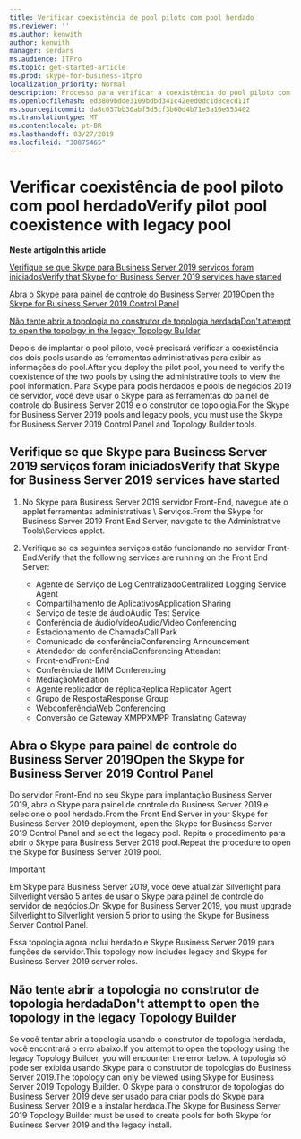 ```yaml
---
title: Verificar coexistência de pool piloto com pool herdado
ms.reviewer: ''
ms.author: kenwith
author: kenwith
manager: serdars
ms.audience: ITPro
ms.topic: get-started-article
ms.prod: skype-for-business-itpro
localization_priority: Normal
description: Processo para verificar a coexistência do pool piloto com o pool herdado.
ms.openlocfilehash: ed3809bdde3109bdbd341c42eed0dc1d8cecd11f
ms.sourcegitcommit: da8c037bb30abf5d5cf3b60d4b71e3a10e553402
ms.translationtype: MT
ms.contentlocale: pt-BR
ms.lasthandoff: 03/27/2019
ms.locfileid: "30875465"
---
```

# <a name="verify-pilot-pool-coexistence-with-legacy-pool"></a><span data-ttu-id="87e34-103">Verificar coexistência de pool piloto com pool herdado</span><span class="sxs-lookup"><span data-stu-id="87e34-103">Verify pilot pool coexistence with legacy pool</span></span>

 <span data-ttu-id="87e34-104">**Neste artigo**</span><span class="sxs-lookup"><span data-stu-id="87e34-104">**In this article**</span></span>
  
[<span data-ttu-id="87e34-105">Verifique se que Skype para Business Server 2019 serviços foram iniciados</span><span class="sxs-lookup"><span data-stu-id="87e34-105">Verify that Skype for Business Server 2019 services have started</span></span>](#sectionSection0)
  
[<span data-ttu-id="87e34-106">Abra o Skype para painel de controle do Business Server 2019</span><span class="sxs-lookup"><span data-stu-id="87e34-106">Open the Skype for Business Server 2019 Control Panel</span></span>](#sectionSection1)
  
[<span data-ttu-id="87e34-107">Não tente abrir a topologia no construtor de topologia herdada</span><span class="sxs-lookup"><span data-stu-id="87e34-107">Don't attempt to open the topology in the legacy Topology Builder</span></span>](#sectionSection2)
  
<span data-ttu-id="87e34-108">Depois de implantar o pool piloto, você precisará verificar a coexistência dos dois pools usando as ferramentas administrativas para exibir as informações do pool.</span><span class="sxs-lookup"><span data-stu-id="87e34-108">After you deploy the pilot pool, you need to verify the coexistence of the two pools by using the administrative tools to view the pool information.</span></span> <span data-ttu-id="87e34-109">Para Skype para pools herdados e pools de negócios 2019 de servidor, você deve usar o Skype para as ferramentas do painel de controle do Business Server 2019 e o construtor de topologia.</span><span class="sxs-lookup"><span data-stu-id="87e34-109">For the Skype for Business Server 2019 pools and legacy pools, you must use the Skype for Business Server 2019 Control Panel and Topology Builder tools.</span></span> 
  
## <a name="verify-that-skype-for-business-server-2019-services-have-started"></a><span data-ttu-id="87e34-110">Verifique se que Skype para Business Server 2019 serviços foram iniciados</span><span class="sxs-lookup"><span data-stu-id="87e34-110">Verify that Skype for Business Server 2019 services have started</span></span>
<span data-ttu-id="87e34-111"><a name="sectionSection0"> </a></span><span class="sxs-lookup"><span data-stu-id="87e34-111"></span></span>

1. <span data-ttu-id="87e34-112">No Skype para Business Server 2019 servidor Front-End, navegue até o applet ferramentas administrativas \ Serviços.</span><span class="sxs-lookup"><span data-stu-id="87e34-112">From the Skype for Business Server 2019 Front End Server, navigate to the Administrative Tools\Services applet.</span></span>
    
2. <span data-ttu-id="87e34-113">Verifique se os seguintes serviços estão funcionando no servidor Front-End:</span><span class="sxs-lookup"><span data-stu-id="87e34-113">Verify that the following services are running on the Front End Server:</span></span>

    - <span data-ttu-id="87e34-114">Agente de Serviço de Log Centralizado</span><span class="sxs-lookup"><span data-stu-id="87e34-114">Centralized Logging Service Agent</span></span>
    - <span data-ttu-id="87e34-115">Compartilhamento de Aplicativos</span><span class="sxs-lookup"><span data-stu-id="87e34-115">Application Sharing</span></span>
    - <span data-ttu-id="87e34-116">Serviço de teste de áudio</span><span class="sxs-lookup"><span data-stu-id="87e34-116">Audio Test Service</span></span>
    - <span data-ttu-id="87e34-117">Conferência de áudio/vídeo</span><span class="sxs-lookup"><span data-stu-id="87e34-117">Audio/Video Conferencing</span></span>
    - <span data-ttu-id="87e34-118">Estacionamento de Chamada</span><span class="sxs-lookup"><span data-stu-id="87e34-118">Call Park</span></span>
    - <span data-ttu-id="87e34-119">Comunicado de conferência</span><span class="sxs-lookup"><span data-stu-id="87e34-119">Conferencing Announcement</span></span>
    - <span data-ttu-id="87e34-120">Atendedor de conferência</span><span class="sxs-lookup"><span data-stu-id="87e34-120">Conferencing Attendant</span></span>
    - <span data-ttu-id="87e34-121">Front-end</span><span class="sxs-lookup"><span data-stu-id="87e34-121">Front-End</span></span>
    - <span data-ttu-id="87e34-122">Conferência de IM</span><span class="sxs-lookup"><span data-stu-id="87e34-122">IM Conferencing</span></span>
    - <span data-ttu-id="87e34-123">Mediação</span><span class="sxs-lookup"><span data-stu-id="87e34-123">Mediation</span></span>
    - <span data-ttu-id="87e34-124">Agente replicador de réplica</span><span class="sxs-lookup"><span data-stu-id="87e34-124">Replica Replicator Agent</span></span>
    - <span data-ttu-id="87e34-125">Grupo de Resposta</span><span class="sxs-lookup"><span data-stu-id="87e34-125">Response Group</span></span>
    - <span data-ttu-id="87e34-126">Webconferência</span><span class="sxs-lookup"><span data-stu-id="87e34-126">Web Conferencing</span></span>
    - <span data-ttu-id="87e34-127">Conversão de Gateway XMPP</span><span class="sxs-lookup"><span data-stu-id="87e34-127">XMPP Translating Gateway</span></span>

  
## <a name="open-the-skype-for-business-server-2019-control-panel"></a><span data-ttu-id="87e34-128">Abra o Skype para painel de controle do Business Server 2019</span><span class="sxs-lookup"><span data-stu-id="87e34-128">Open the Skype for Business Server 2019 Control Panel</span></span>
<span data-ttu-id="87e34-129"><a name="sectionSection1"> </a></span><span class="sxs-lookup"><span data-stu-id="87e34-129"></span></span>

<span data-ttu-id="87e34-130">Do servidor Front-End no seu Skype para implantação Business Server 2019, abra o Skype para painel de controle do Business Server 2019 e selecione o pool herdado.</span><span class="sxs-lookup"><span data-stu-id="87e34-130">From the Front End Server in your Skype for Business Server 2019 deployment, open the Skype for Business Server 2019 Control Panel and select the legacy pool.</span></span> <span data-ttu-id="87e34-131">Repita o procedimento para abrir o Skype para Business Server 2019 pool.</span><span class="sxs-lookup"><span data-stu-id="87e34-131">Repeat the procedure to open the Skype for Business Server 2019 pool.</span></span>
  
> [!IMPORTANT]
> <span data-ttu-id="87e34-132">Em Skype para Business Server 2019, você deve atualizar Silverlight para Silverlight versão 5 antes de usar o Skype para painel de controle do servidor de negócios.</span><span class="sxs-lookup"><span data-stu-id="87e34-132">On Skype for Business Server 2019, you must upgrade Silverlight to Silverlight version 5 prior to using the Skype for Business Server Control Panel.</span></span> 
  
<span data-ttu-id="87e34-133">Essa topologia agora inclui herdado e Skype Business Server 2019 para funções de servidor.</span><span class="sxs-lookup"><span data-stu-id="87e34-133">This topology now includes legacy and Skype for Business Server 2019 server roles.</span></span> 

  
## <a name="dont-attempt-to-open-the-topology-in-the-legacy-topology-builder"></a><span data-ttu-id="87e34-134">Não tente abrir a topologia no construtor de topologia herdada</span><span class="sxs-lookup"><span data-stu-id="87e34-134">Don't attempt to open the topology in the legacy Topology Builder</span></span>
<span data-ttu-id="87e34-135"><a name="sectionSection2"> </a></span><span class="sxs-lookup"><span data-stu-id="87e34-135"></span></span>

<span data-ttu-id="87e34-136">Se você tentar abrir a topologia usando o construtor de topologia herdada, você encontrará o erro abaixo.</span><span class="sxs-lookup"><span data-stu-id="87e34-136">If you attempt to open the topology using the legacy Topology Builder, you will encounter the error below.</span></span> <span data-ttu-id="87e34-137">A topologia só pode ser exibida usando Skype para o construtor de topologias do Business Server 2019.</span><span class="sxs-lookup"><span data-stu-id="87e34-137">The topology can only be viewed using Skype for Business Server 2019 Topology Builder.</span></span> <span data-ttu-id="87e34-138">O Skype para o construtor de topologias do Business Server 2019 deve ser usado para criar pools do Skype para Business Server 2019 e a instalar herdada.</span><span class="sxs-lookup"><span data-stu-id="87e34-138">The Skype for Business Server 2019 Topology Builder must be used to create pools for both Skype for Business Server 2019 and the legacy install.</span></span>

  

